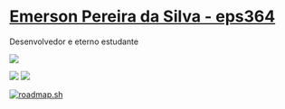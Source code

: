 # [Emerson Pereira da Silva - eps364](https://github.com/eps364)

Desenvolvedor e eterno estudante

![](http://github-profile-summary-cards.vercel.app/api/cards/profile-details?username=eps364&theme=default)

![](http://github-profile-summary-cards.vercel.app/api/cards/repos-per-language?username=eps364&theme=default) ![](http://github-profile-summary-cards.vercel.app/api/cards/most-commit-language?username=eps364&theme=default)

[![roadmap.sh](https://api.roadmap.sh/v1-badge/wide/6513cec72f8c6d847b12f669?variant=light)](https://roadmap.sh)

